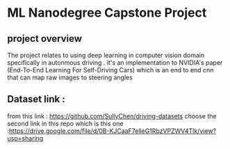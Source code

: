 # ML Nanodegree Capstone Project
## project overview
The project relates to using deep learning in computer vision domain specifically in autonmous driving . it's an implementation to NVIDIA's paper (End-To-End Learning For Self-Driving Cars) which is an end to end cnn that can map raw images to steering angles 

## Dataset link :

from this link : https://github.com/SullyChen/driving-datasets
choose the second link in this repo which is this one :https://drive.google.com/file/d/0B-KJCaaF7elleG1RbzVPZWV4Tlk/view?usp=sharing
